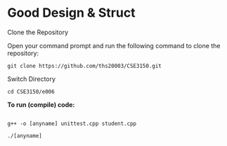  # Good Design & Struct

Clone the Repository

Open your command prompt and run the following command to clone the repository:
```shell
git clone https://github.com/ths20003/CSE3150.git
```
Switch Directory

```shell
cd CSE3150/e006
```
**To run (compile) code:**

```shell

g++ -o [anyname] unittest.cpp student.cpp
```
```shell
./[anyname]
```
